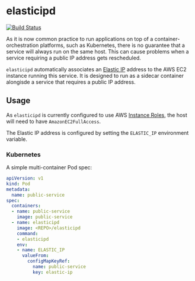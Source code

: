 # elasticipd
[![Build Status](https://travis-ci.org/syscll/elasticipd.svg?branch=master)](https://travis-ci.org/syscll/elasticipd)

As it is now common practice to run applications on top of a container-orchestration platforms, such as Kubernetes, there is no guarantee that a service will always run on the same host. This can cause problems when a service requiring a public IP address gets rescheduled.

`elasticipd` automatically associates an [Elastic IP](https://docs.aws.amazon.com/AWSEC2/latest/UserGuide/elastic-ip-addresses-eip.html) address to the AWS EC2 instance running this service. It is designed to run as a sidecar container alongisde a service that requires a public IP address.

## Usage
As `elasticipd` is currently configured to use AWS [Instance Roles](https://docs.aws.amazon.com/AWSEC2/latest/UserGuide/iam-roles-for-amazon-ec2.html), the host will need to have `AmazonEC2FullAccess`.

The Elastic IP address is configured by setting the `ELASTIC_IP` environment variable.

### Kubernetes
A simple multi-container Pod spec:
```yaml
apiVersion: v1
kind: Pod
metadata:
  name: public-service
spec:
  containers:
  - name: public-service
    image: public-service
  - name: elasticipd
    image: <REPO>/elasticipd
    command:
    - elasticipd
    env:
    - name: ELASTIC_IP
      valueFrom:
        configMapKeyRef:
          name: public-service
          key: elastic-ip
```

